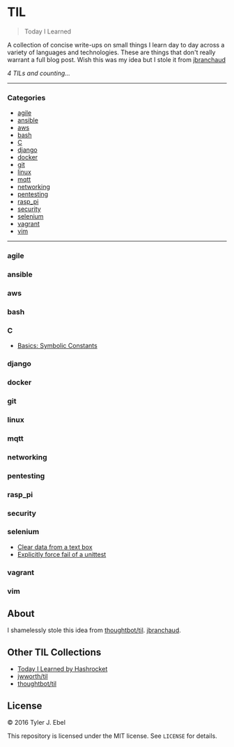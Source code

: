# TIL

> Today I Learned

A collection of concise write-ups on small things I learn day to day across a
variety of languages and technologies. These are things that don't really
warrant a full blog post. Wish this was my idea but I stole it from [jbranchaud](https://github.com/jbranchaud/til/blob/master/README.)

_4 TILs and counting..._

---

### Categories

* [agile](#agile)
* [ansible](#ansible)
* [aws](#aws)
* [bash](#bash)
* [C](#C)
* [django](#django)
* [docker](#docker)
* [git](#git)
* [linux](#linux)
* [mqtt](#mqtt)
* [networking](#networking)
* [pentesting](#pentesting)
* [rasp_pi](#ras_pi)
* [security](#security)
* [selenium](#selenium)
* [vagrant](#vagrant)
* [vim](#vim)



---

### agile

### ansible

### aws

### bash

### C

- [Basics: Symbolic Constants](C/symbolic-constants.md)

### django

### docker

### git

### linux

### mqtt

### networking

### pentesting

### rasp_pi

### security

### selenium

- [Clear data from a text box ](selenium/clear-text-box.md)
- [Explicitly force fail of a unittest](unit-test-force-fail.md)

### vagrant

### vim




## About

I shamelessly stole this idea from
[thoughtbot/til](https://github.com/thoughtbot/til).
[jbranchaud](https://github.com/jbranchaud/til).


## Other TIL Collections

* [Today I Learned by Hashrocket](https://til.hashrocket.com)
* [jwworth/til](https://github.com/jwworth/til)
* [thoughtbot/til](https://github.com/thoughtbot/til)

## License

&copy; 2016 Tyler J. Ebel

This repository is licensed under the MIT license. See `LICENSE` for
details.